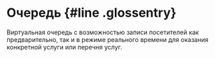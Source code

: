 # Очередь {#line .glossentry}

Виртуальная очередь с возможностью записи посетителей как предварительно, так и в режиме реального времени для оказания конкретной услуги или перечня услуг.

